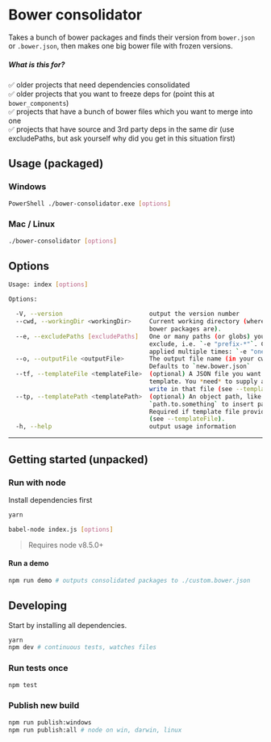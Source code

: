 # Bower consolidator
Takes a bunch of bower packages and finds their version from `bower.json` or `.bower.json`, then makes one big bower file with frozen versions.

##### What is this for?
✅ older projects that need dependencies consolidated <br/>
✅ older projects that you want to freeze deps for (point this at `bower_components`)  <br/>
✅ projects that have a bunch of bower files which you want to merge into one  <br/>
✅ projects that have source and 3rd party deps in the same dir (use excludePaths, but ask yourself why did you get in this situation first) 

## Usage (packaged)
### Windows
```bash
PowerShell ./bower-consolidator.exe [options]
```
### Mac / Linux
```bash
./bower-consolidator [options]
```

## Options
```bash
Usage: index [options]

Options:

  -V, --version                        output the version number
  --cwd, --workingDir <workingDir>     Current working directory (where your many
                                       bower packages are).
  --e, --excludePaths [excludePaths]   One or many paths (or globs) you want to
                                       exclude, i.e. `-e "prefix-*"`. Can be
                                       applied multiple times: `-e "one" -e "two"`.
  --o, --outputFile <outputFile>       The output file name (in your cwd).
                                       Defaults to `new.bower.json`
  --tf, --templateFile <templateFile>  (optional) A JSON file you want to use as
                                       template. You *need* to supply a path to
                                       write in that file (see --templatePathtp).
  --tp, --templatePath <templatePath>  (optional) An object path, like
                                       `path.to.something` to insert packages at.
                                       Required if template file provided
                                       (see --templateFile).
  -h, --help                           output usage information
```
-----------------------------------------

## Getting started (unpacked)

### Run with node
Install dependencies first
```bash
yarn
```

```bash
babel-node index.js [options]
```

> Requires node v8.5.0+

#### Run a demo
```bash
npm run demo # outputs consolidated packages to ./custom.bower.json
```

## Developing
Start by installing all dependencies.
```bash
yarn
npm dev # continuous tests, watches files
```

### Run tests once
```bash
npm test
```

### Publish new build
```bash
npm run publish:windows
npm run publish:all # node on win, darwin, linux
```
